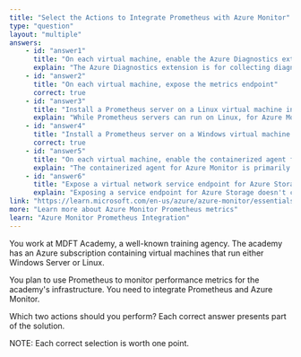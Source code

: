 ```yaml
---
title: "Select the Actions to Integrate Prometheus with Azure Monitor"
type: "question"
layout: "multiple"
answers:
    - id: "answer1"
      title: "On each virtual machine, enable the Azure Diagnostics extension"
      explain: "The Azure Diagnostics extension is for collecting diagnostic logs and metrics, but it doesn't specifically enable Prometheus integration with Azure Monitor. This would collect metrics but not in the Prometheus format needed for this integration."
    - id: "answer2"
      title: "On each virtual machine, expose the metrics endpoint"
      correct: true
    - id: "answer3"
      title: "Install a Prometheus server on a Linux virtual machine in Azure"
      explain: "While Prometheus servers can run on Linux, for Azure Monitor integration, you don't need to install a separate Prometheus server on a Linux VM. Azure Monitor can scrape Prometheus metrics directly without requiring a dedicated Prometheus server."
    - id: "answer4"
      title: "Install a Prometheus server on a Windows virtual machine in Azure"
      correct: true
    - id: "answer5"
      title: "On each virtual machine, enable the containerized agent for Azure Monitor"
      explain: "The containerized agent for Azure Monitor is primarily for container monitoring scenarios, not for direct Prometheus integration with virtual machines that aren't running containers."
    - id: "answer6"
      title: "Expose a virtual network service endpoint for Azure Storage"
      explain: "Exposing a service endpoint for Azure Storage doesn't contribute to integrating Prometheus with Azure Monitor. This is used for securing connections to Azure Storage services."
link: "https://learn.microsoft.com/en-us/azure/azure-monitor/essentials/prometheus-metrics-overview"
more: "Learn more about Azure Monitor Prometheus metrics"
learn: "Azure Monitor Prometheus Integration"
---
```

You work at MDFT Academy, a well-known training agency. The academy has an Azure subscription containing virtual machines that run either Windows Server or Linux.

You plan to use Prometheus to monitor performance metrics for the academy's infrastructure. You need to integrate Prometheus and Azure Monitor.

Which two actions should you perform? Each correct answer presents part of the solution.

NOTE: Each correct selection is worth one point.
